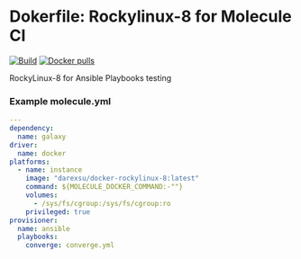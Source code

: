 # Dokerfile: Rockylinux-8 for Molecule CI 

[![Build](https://github.com/darexsu/docker-rockylinux-8/actions/workflows/build.yml/badge.svg)](https://github.com/darexsu/docker-rockylinux-8/actions/workflows/build.yml)
[![Docker pulls](https://img.shields.io/docker/pulls/darexsu/molecule-rockylinux-8.svg?maxAge=2592000)](https://hub.docker.com/r/darexsu/molecule-rockylinux-8/)

RockyLinux-8 for Ansible Playbooks testing

### Example molecule.yml
```yaml
---
dependency:
  name: galaxy
driver:
  name: docker
platforms:
  - name: instance
    image: "darexsu/docker-rockylinux-8:latest"
    command: ${MOLECULE_DOCKER_COMMAND:-""}
    volumes:
      - /sys/fs/cgroup:/sys/fs/cgroup:ro
    privileged: true    
provisioner:
  name: ansible
  playbooks:
    converge: converge.yml
```
